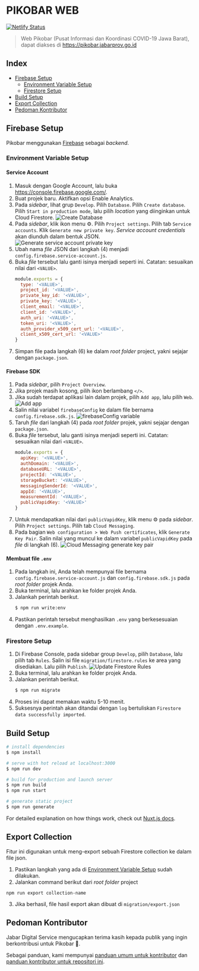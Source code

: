# PIKOBAR WEB
[![Netlify Status](https://api.netlify.com/api/v1/badges/b5ef963e-c5e3-45e7-999e-634950ac3b27/deploy-status)](https://app.netlify.com/sites/jabarprov-covid19/deploys)

> Web Pikobar (Pusat Informasi dan Koordinasi COVID-19 Jawa Barat), dapat diakses di https://pikobar.jabarprov.go.id


## Index
- [Firebase Setup](#firebase-setup)
  - [Environment Variable Setup](#environment-variable-setup)
  - [Firestore Setup](#firestore-setup)
- [Build Setup](#build-setup)
- [Export Collection](#export-collection)
- [Pedoman Kontributor](#pedoman-kontributor)

## Firebase Setup
Pikobar menggunakan [Firebase](https://firebase.google.com/) sebagai _backend_.

### Environment Variable Setup
#### Service Account
1. Masuk dengan Google Account, lalu buka https://console.firebase.google.com/.
2. Buat projek baru. Aktifkan opsi Enable Analytics.
3. Pada _sidebar_, lihat grup `Develop`. Pilih `Database`. Pilih `Create database`. Pilih `Start in production mode`, lalu pilih _location_ yang diinginkan untuk Cloud Firestore.
![Create Database](https://user-images.githubusercontent.com/4391973/77878823-69d3ec80-7283-11ea-8a83-62857b58f229.png)
4. Pada _sidebar_, klik ikon menu :gear:. Pilih `Project settings`. Pilih tab `Service accounts`. Klik `Generate new private key`. _Service account credentials_ akan diunduh dalam bentuk JSON.
![Generate service account private key](https://user-images.githubusercontent.com/4391973/77879531-d7344d00-7284-11ea-880c-bedab6e508bd.png)
5. Ubah nama _file_ JSON dari langkah (4) menjadi `config.firebase.service-account.js`.
6. Buka _file_ tersebut lalu ganti isinya menjadi seperti ini. Catatan: sesuaikan nilai dari `<VALUE>`.
    ```javascript
    module.exports = {
      type: '<VALUE>',
      project_id: '<VALUE>',
      private_key_id: '<VALUE>',
      private_key: '<VALUE>',
      client_email: '<VALUE>',
      client_id: '<VALUE>',
      auth_uri: '<VALUE>',
      token_uri: '<VALUE>',
      auth_provider_x509_cert_url: '<VALUE>',
      client_x509_cert_url: '<VALUE>'
    }
    ```
7. Simpan file pada langkah (6) ke dalam _root folder_ project, yakni sejajar dengan `package.json`.

#### Firebase SDK
1. Pada _sidebar_, pilih `Project Overview`.
2. Jika projek masih kosong, pilih ikon berlambang `</>`.
3. Jika sudah terdapat aplikasi lain dalam projek, pilih `Add app`, lalu pilih `Web`.
![Add app](https://user-images.githubusercontent.com/4391973/78126183-53bd5c00-743c-11ea-9fdb-8bb7ae0d4aa2.png)
4. Salin nilai variabel `firebaseConfig` ke dalam file bernama `config.firebase.sdk.js`.
![firebaseConfig variable](https://user-images.githubusercontent.com/4391973/78128616-6a65b200-7440-11ea-854d-775a15094f80.png)
5. Taruh _file_ dari langkah (4) pada _root folder_ projek, yakni sejajar dengan `package.json`.
6. Buka _file_ tersebut, lalu ganti isinya menjadi seperti ini. Catatan: sesuaikan nilai dari `<VALUE>`.
    ```javascript
    module.exports = {
      apiKey: '<VALUE>',
      authDomain: '<VALUE>',
      databaseURL: '<VALUE>',
      projectId: '<VALUE>',
      storageBucket: '<VALUE>',
      messagingSenderId: '<VALUE>',
      appId: '<VALUE>',
      measurementId: '<VALUE>',
      publicVapidKey: '<VALUE>'
    }
    ```
7. Untuk mendapatkan nilai dari `publicVapidKey`, klik menu :gear: pada _sidebar_. Pilih `Project settings`. Pilih tab `Cloud Messaging`.
8. Pada bagian `Web configuration > Web Push certificates`, klik `Generate Key Pair`. Salin nilai yang muncul ke dalam variabel `publicVapidKey` pada _file_ di langkah (6).
![Cloud Messaging generate key pair](https://user-images.githubusercontent.com/4391973/78129695-2ecbe780-7442-11ea-9197-7e55bd284380.png)

#### Membuat file `.env`
1. Pada langkah ini, Anda telah mempunyai file bernama `config.firebase.service-account.js` dan `config.firebase.sdk.js` pada _root folder_ projek Anda.
2. Buka terminal, lalu arahkan ke folder projek Anda.
3. Jalankah perintah berikut.
    ```bash
    $ npm run write:env
    ```
4. Pastikan perintah tersebut menghasilkan `.env` yang berkesesuaian dengan `.env.example`.

### Firestore Setup
1. Di Firebase Console, pada sidebar group `Develop`, pilih `Database`, lalu pilih tab `Rules`. Salin isi file `migration/firestore.rules` ke area yang disediakan. Lalu pilih `Publish`.
![Update Firestore Rules](https://user-images.githubusercontent.com/4391973/78131722-bb2bd980-7445-11ea-929d-26c5ee21012a.png)
2. Buka terminal, lalu arahkan ke folder projek Anda.
3. Jalankan perintah berikut.
    ```bash
    $ npm run migrate
    ```
4. Proses ini dapat memakan waktu 5-10 menit.
5. Suksesnya perintah akan ditandai dengan `log` bertuliskan `Firestore data successfully imported`.

## Build Setup

``` bash
# install dependencies
$ npm install

# serve with hot reload at localhost:3000
$ npm run dev

# build for production and launch server
$ npm run build
$ npm run start

# generate static project
$ npm run generate
```

For detailed explanation on how things work, check out [Nuxt.js docs](https://nuxtjs.org).

## Export Collection
Fitur ini digunakan untuk meng-export sebuah Firestore collection ke dalam file json.
1. Pastikan langkah yang ada di [Environment Variable Setup](#environment-variable-setup) sudah dilakukan.
2. Jalankan command berikut dari _root folder_ project
```
npm run export collection-name
```
3. Jika berhasil, file hasil export akan dibuat di `migration/export.json`

## Pedoman Kontributor

Jabar Digital Service mengucapkan terima kasih kepada publik yang ingin berkontribusi untuk Pikobar :pray:.

Sebagai panduan, kami mempunyai [panduan umum untuk kontributor](https://github.com/jabardigitalservice/pikobar-relawan-readme/blob/master/README.md) dan [panduan kontributor untuk repositori ini](CONTRIBUTING.md).
